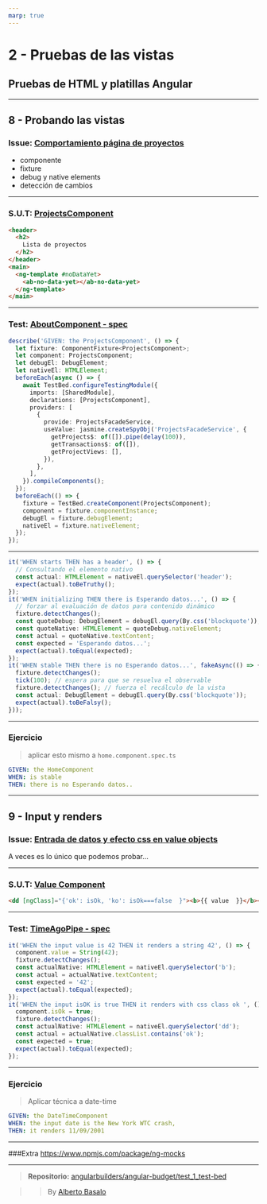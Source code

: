 ```yaml
---
marp: true
---
```


# 2 - Pruebas de las vistas

## Pruebas de HTML y platillas Angular

---

## 8 - Probando las vistas

### **Issue:** [Comportamiento página de proyectos ](https://github.com/angularbuilders/angular-budget/issues/61)

 * componente
 * fixture
 * debug y native elements
 * detección de cambios

---

###  **S.U.T:** [ProjectsComponent ](https://github.com/angularbuilders/angular-budget/blob/test_2_view/src/app/pages/projects/projects.component.html)

```html
<header>
  <h2>
    Lista de proyectos
  </h2>
</header>
<main>
  <ng-template #noDataYet>
    <ab-no-data-yet></ab-no-data-yet>
  </ng-template>
</main>
```

---

### **Test:** [AboutComponent - spec ](https://github.com/angularbuilders/angular-budget/blob/test_1_test-bed/src/app/pages/about/about.component.spec.ts)

```typescript
describe('GIVEN: the ProjectsComponent', () => {
  let fixture: ComponentFixture<ProjectsComponent>;
  let component: ProjectsComponent;
  let debugEl: DebugElement;
  let nativeEl: HTMLElement;
  beforeEach(async () => {
    await TestBed.configureTestingModule({
      imports: [SharedModule],
      declarations: [ProjectsComponent],
      providers: [
        {
          provide: ProjectsFacadeService,
          useValue: jasmine.createSpyObj('ProjectsFacadeService', {
            getProjects$: of([]).pipe(delay(100)),
            getTransactions$: of([]),
            getProjectViews: [],
          }),
        },
      ],
    }).compileComponents();
  });
  beforeEach(() => {
    fixture = TestBed.createComponent(ProjectsComponent);
    component = fixture.componentInstance;
    debugEl = fixture.debugElement;
    nativeEl = fixture.nativeElement;
  });
});
```

---

```typescript
it('WHEN starts THEN has a header', () => {
  // Consultando el elemento nativo
  const actual: HTMLElement = nativeEl.querySelector('header');
  expect(actual).toBeTruthy();
});
it('WHEN initializing THEN there is Esperando datos...', () => {
  // forzar al evaluación de datos para contenido dinámico
  fixture.detectChanges();
  const quoteDebug: DebugElement = debugEl.query(By.css('blockquote'));
  const quoteNative: HTMLElement = quoteDebug.nativeElement;
  const actual = quoteNative.textContent;
  const expected = 'Esperando datos...';
  expect(actual).toEqual(expected);
});
it('WHEN stable THEN there is no Esperando datos...', fakeAsync(() => {
  fixture.detectChanges();
  tick(100); // espera para que se resuelva el observable
  fixture.detectChanges(); // fuerza el recálculo de la vista
  const actual: DebugElement = debugEl.query(By.css('blockquote'));
  expect(actual).toBeFalsy();
}));
```

---

### Ejercicio

> aplicar esto mismo a `home.component.spec.ts`

```yml
GIVEN: the HomeComponent
WHEN: is stable
THEN: there is no Esperando datos..
```

---

## 9 - Input y renders

### **Issue:** [Entrada de datos y efecto css en value objects ](https://github.com/angularbuilders/angular-budget/issues/62)

A veces es lo único que podemos probar...

---

###  **S.U.T:** [Value Component ](https://github.com/angularbuilders/angular-budget/blob/test_2_view/src/app/shared/atoms/value/value.component.html)

```html
<dd [ngClass]="{'ok': isOk, 'ko': isOk===false  }"><b>{{ value  }}</b></dd>
```

---

### **Test:** [TimeAgoPipe - spec ](https://github.com/angularbuilders/angular-budget/blob/test_1_test-bed/src/app/shared/pipes/time-ago.pipe.spec.ts)

```typescript
it('WHEN the input value is 42 THEN it renders a string 42', () => {
  component.value = String(42);
  fixture.detectChanges();
  const actualNative: HTMLElement = nativeEl.querySelector('b');
  const actual = actualNative.textContent;
  const expected = '42';
  expect(actual).toEqual(expected);
});
it('WHEN the input isOK is true THEN it renders with css class ok ', () => {
  component.isOk = true;
  fixture.detectChanges();
  const actualNative: HTMLElement = nativeEl.querySelector('dd');
  const actual = actualNative.classList.contains('ok');
  const expected = true;
  expect(actual).toEqual(expected);
});
```

---

### Ejercicio

> Aplicar técnica a date-time

```yml
GIVEN: the DateTimeComponent
WHEN: the input date is the New York WTC crash,
THEN: it renders 11/09/2001
```

---

###Extra
https://www.npmjs.com/package/ng-mocks

---

> **Repositorio:** [angularbuilders/angular-budget/test_1_test-bed](https://github.com/angularbuilders/angular-budget/tree/test_1_test-bed)

> > By [Alberto Basalo](https://twitter.com/albertobasalo)
